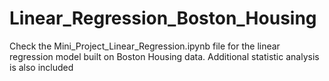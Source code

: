 # Linear_Regression_Boston_Housing
Check the Mini_Project_Linear_Regression.ipynb file for the linear regression model built on Boston Housing data. Additional statistic analysis is also included
